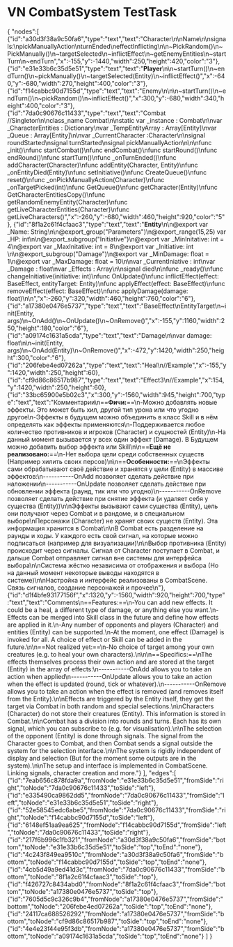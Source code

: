 # VN CombatSystem TestTask
 
{
	"nodes":[
		{"id":"a30d3f38a9c50fa6","type":"text","text":"Character\n\nName\n\nsignals:\npickManuallyAction\nturnEnded\neffectInflicting\n\n~PickRandom()\n~PickManually()\n~targetSelected\n~inflictEffect\n~getEnemyEntities\n~startTurn\n~endTurn","x":-155,"y":-1440,"width":250,"height":420,"color":"3"},
		{"id":"e31e33b6c35d5e51","type":"text","text":"**Player**\n\n~startTurn()\n~endTurn()\n~pickManually()\n~targetSelected(Entity)\n~inflictEffect()","x":-640,"y":-680,"width":270,"height":400,"color":"3"},
		{"id":"f14cabbc90d7155d","type":"text","text":"Enemy\n\n\n~startTurn()\n~endTurn()\n~pickRandom()\n~inflictEffect()","x":300,"y":-680,"width":340,"height":400,"color":"3"},
		{"id":"7da0c90676c11433","type":"text","text":"Combat //Singleton\n\nclass_name Combat\n\nstatic var _instance : Combat\n\nvar _CharacterEntities : Dictionary\nvar _TempEntityArray : Array[Entity]\nvar _Queue : Array[Entity]\n\nvar _CurrentCharacter :Character\n\nsignal roundStarted\nsignal turnStarted\nsignal pickManuallyAction\n\n\nfunc _init()\nfunc startCombat()\nfunc endCombat()\nfunc startRound()\nfunc endRound()\nfunc startTurn()\nfunc _onTurnEnded()\nfunc addCharacter(Character)\nfunc addEntity(Character, Entity)\nfunc _onEntityDied(Entity)\nfunc setInitiative()\nfunc CreateQueue()\nfunc reset()\nfunc _onPickManuallyAction(Character)\nfunc _onTargetPicked(int)\nfunc GetQueue()\nfunc getCharacter(Entity)\nfunc GetCharacterEntitiesCopy()\nfunc getRandomEnemyEntity(Character)\nfunc getLiveCharacterEntities(Character)\nfunc getLiveCharacters()","x":-260,"y":-680,"width":460,"height":920,"color":"5"},
		{"id":"8f1a2c61f4cfaac3","type":"text","text":"**Entity**\n\n@export var _Name: String\n\n@export_group(\"Parameters\")\n@export_range(15,25) var _HP: int\n\n@export_subgroup(\"Initiative\")\n@export var _MinInitative: int = 4\n@export var _MaxInitative: int = 8\n@export var _Initiative: int \n\n@export_subgroup(\"Damage\")\n@export var _MinDamage: float = 1\n@export var _MaxDamage: float = 10\n\nvar _CurrentIniative : int\nvar _Damage : float\nvar _Effects : Array\n\nsignal died\n\nfunc _ready()\nfunc changeInitiative(initiative: int)\nfunc OnUpdate()\nfunc inflictEffect(effect: BaseEffect, entityTarget: Entity)\nfunc applyEffect(effect: BaseEffect)\nfunc removeEffect(effect: BaseEffect)\nfunc applyDamage(damage: float)\n\n","x":-260,"y":320,"width":460,"height":760,"color":"6"},
		{"id":"a17380e0476e5737","type":"text","text":"BaseEffect\nEntityTarget\n~init(Entity, args)\n~OnAdd()\n~OnUpdate()\n~OnRemove()","x":-155,"y":1160,"width":250,"height":180,"color":"6"},
		{"id":"a09174c1631a5cda","type":"text","text":"Damage\n\nvar damage: float\n\n~init(Entity, args)\n~OnAdd(Entity)\n~OnRemove()","x":-472,"y":1420,"width":250,"height":300,"color":"6"},
		{"id":"206febe4ed07262a","type":"text","text":"Heal\n//Example","x":-155,"y":1420,"width":250,"height":60},
		{"id":"cf9d86c86517b987","type":"text","text":"Effect3\n//Example","x":154,"y":1420,"width":250,"height":60},
		{"id":"33bc65900e5b02c3","x":300,"y":-1560,"width":945,"height":700,"type":"text","text":"Комментарии\n==**Фичи:**==\n-Можно добавлять новые эффекты. Это может быть хил, другой тип урона или что угодно другое\n-Эффекты в будущем можно объединить в класс Skill и в нём определять как эффекты применяются\n-Поддерживается любое количество противников и игроков (Character) и сущностей (Entity)\n-На данный момент вызывается у всех один эффект (Damage). В Будущем можно добавить выбор эффекта или Skill\n\n==**Ещё не реализовано:**==\n-Нет выбора цели среди собственных существ (Например хилить своих персов)\n\n==**Особенности:**==\nЭффекты сами обрабатывают своё действие и хранятся у цели (Entity) в массиве эффектов:\n-----------OnAdd позволяет сделать действие при наложении\n-----------OnUpdate позволяет сделать действие при обновлении эффекта (раунд, тик или что угодно)\n-----------OnRemove позволяет сделать действие при снятие эффекта (и удаляет себя у существа (Entity))\n\nЭффекты вызывают сами существа (Entity), цель они получают через Combat и в рандоме, и в специальном выборе\nПерсонажи (Character) не хранят своих существ (Entity). Эта информация хранится в Combat\n\nВ Combat есть разделение на раунды и ходы. У каждого есть свой сигнал, на которые можно подписаться (например для визуализации)\n\nВыбор противника (Entity) происходит через сигналы. Сигнал от Character поступает в Combat, и дальше Combat отправляет сигнал вне системы для интерфейса выбора\n\nСистема жёстко независима от отображения и выбора (Но на данный момент некоторые выводы находятся в системе)\n\nНастройка и интерфейс реализованы в CombatScene. Связь сигналов, создание персонажей и прочее\n"},
		{"id":"d1f4bfe93177156f","x":1320,"y":-1560,"width":920,"height":700,"type":"text","text":"Comments\n==Features:==\n-You can add new effects. It could be a heal, a different type of damage, or anything else you want.\n-Effects can be merged into Skill class in the future and define how effects are applied in it.\n-Any number of opponents and players (Character) and entities (Entity) can be supported.\n-At the moment, one effect (Damage) is invoked for all. A choice of effect or Skill can be added in the future.\n\n==Not realized yet:==\n-No choice of target among your own creatures (e.g. to heal your own characters).\n\n\n==Specifics:==\nThe effects themselves process their own action and are stored at the target (Entity) in the array of effects:\n-----------OnAdd allows you to take an action when applied\n-----------OnUpdate allows you to take an action when the effect is updated (round, tick or whatever).\n-----------OnRemove allows you to take an action when the effect is removed (and removes itself from the Entity).\n\nEffects are triggered by the Entity itself, they get the target via Combat in both random and special selections.\n\nCharacters (Character) do not store their creatures (Entity). This information is stored in Combat.\n\nCombat has a division into rounds and turns. Each has its own signal, which you can subscribe to (e.g. for visualisation).\n\nThe selection of the opponent (Entity) is done through signals. The signal from the Character goes to Combat, and then Combat sends a signal outside the system for the selection interface.\n\nThe system is rigidly independent of display and selection (But for the moment some outputs are in the system).\n\nThe setup and interface is implemented in CombatScene. Linking signals, character creation and more."}
	],
	"edges":[
		{"id":"7eab656c878fda9a","fromNode":"e31e33b6c35d5e51","fromSide":"right","toNode":"7da0c90676c11433","toSide":"left"},
		{"id":"e335490ca9862dd5","fromNode":"7da0c90676c11433","fromSide":"left","toNode":"e31e33b6c35d5e51","toSide":"right"},
		{"id":"52e58545edc6abe5","fromNode":"7da0c90676c11433","fromSide":"right","toNode":"f14cabbc90d7155d","toSide":"left"},
		{"id":"6148ef51aa9ea625","fromNode":"f14cabbc90d7155d","fromSide":"left","toNode":"7da0c90676c11433","toSide":"right"},
		{"id":"217f6b996c1fb321","fromNode":"a30d3f38a9c50fa6","fromSide":"bottom","toNode":"e31e33b6c35d5e51","toSide":"top","toEnd":"none"},
		{"id":"4c243f849ea9510c","fromNode":"a30d3f38a9c50fa6","fromSide":"bottom","toNode":"f14cabbc90d7155d","toSide":"top","toEnd":"none"},
		{"id":"4cb5d49a9ed41d3c","fromNode":"7da0c90676c11433","fromSide":"bottom","toNode":"8f1a2c61f4cfaac3","toSide":"top"},
		{"id":"f426727c8434abd0","fromNode":"8f1a2c61f4cfaac3","fromSide":"bottom","toNode":"a17380e0476e5737","toSide":"top"},
		{"id":"7605d5c9c326c9b4","fromNode":"a17380e0476e5737","fromSide":"bottom","toNode":"206febe4ed07262a","toSide":"top","toEnd":"none"},
		{"id":"24117ca688526292","fromNode":"a17380e0476e5737","fromSide":"bottom","toNode":"cf9d86c86517b987","toSide":"top","toEnd":"none"},
		{"id":"4e4e23f44e95f3db","fromNode":"a17380e0476e5737","fromSide":"bottom","toNode":"a09174c1631a5cda","toSide":"top","toEnd":"none"}
	]
}
